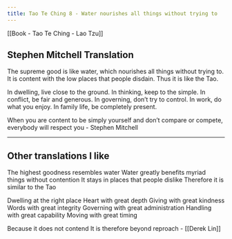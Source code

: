```yaml
---
title: Tao Te Ching 8 - Water nourishes all things without trying to
---
```

[[Book - Tao Te Ching - Lao Tzu]]

## Stephen Mitchell Translation
The supreme good is like water,
which nourishes all things without trying to.
It is content with the low places that people disdain.
Thus it is like the Tao.

In dwelling, live close to the ground.
In thinking, keep to the simple.
In conflict, be fair and generous.
In governing, don’t try to control.
In work, do what you enjoy.
In family life, be completely present.

When you are content to be simply yourself
and don’t compare or compete,
everybody will respect you - Stephen Mitchell

-------------
## Other translations I like
The highest goodness resembles water
Water greatly benefits myriad things without contention
It stays in places that people dislike
Therefore it is similar to the Tao

Dwelling at the right place
Heart with great depth
Giving with great kindness
Words with great integrity
Governing with great administration
Handling with great capability
Moving with great timing

Because it does not contend
It is therefore beyond reproach - [[Derek Lin]]